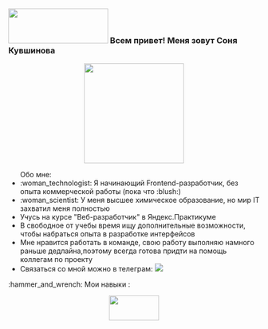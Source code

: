 <div class="header">
  <h3>
  <img src="https://media.giphy.com/media/bcKmIWkUMCjVm/giphy.gif" width="200px" height="70px"/>
  Всем привет! Меня зовут Соня Кувшинова
    </h3>
</div>
<div align="center">
 <img src="https://media.giphy.com/media/k0ijJhqrUP4T2EvmJ1/giphy.gif" width="200px" height="200px"/>
</div>
<ul> Обо мне:
<li> :woman_technologist: Я начинающий Frontend-разработчик, без опыта коммерческой работы (пока что :blush:)</li> 
<li> :woman_scientist: У меня высшее химическое образование, но мир IT захватил меня полностью </li>
<li> Учусь на курсе "Веб-разработчик" в Яндекс.Практикуме</li> 
<li> В свободное от учебы время ищу дополнительные возможности, чтобы набраться опыта в разработке интерфейсов </li> 
<li> Мне нравится работать в команде, свою работу выполняю намного раньше дедлайна,поэтому всегда готова придти на помощь коллегам по проекту</li> 
<li> Связаться со мной можно в телеграм: 
<img src="https://img.shields.io/badge/-Telegram-blue?&logoColor=white)](https://t.me/sonja_kuv)">
</li>
</ul>
<p> :hammer_and_wrench: Мои навыки :</p>

<div align="center">
  <img src="https://media.giphy.com/media/3rIWm6vhwa4U7BxxBo/giphy.gif" width="100px" height="50px"/>
</div>
